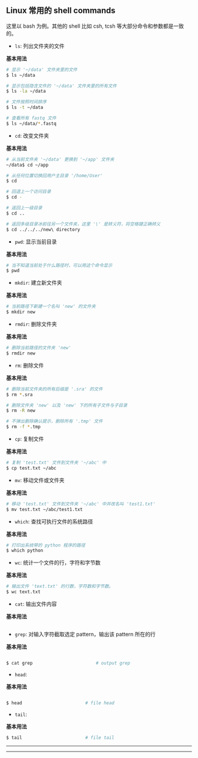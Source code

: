 ## Linux 常用的 shell commands

这里以 bash 为例。其他的 shell 比如 csh, tcsh 等大部分命令和参数都是一致的。

* `ls`: 列出文件夹的文件

**基本用法**

```bash
# 显示 '~/data' 文件夹里的文件
$ ls ~/data

# 显示包括隐含文件的 '~/data' 文件夹里的所有文件
$ ls -la ~/data

# 文件按照时间排序
$ ls -t ~/data

# 查看所有 fastq 文件
$ ls ~/data/*.fastq
```

* `cd`: 改变文件夹

**基本用法**

```bash
# 从当前文件夹 '~/data' 更换到 '~/app' 文件夹
~/data$ cd ~/app

# 从任何位置切换回用户主目录 '/home/User'
$ cd

# 回退上一个访问目录
$ cd -

# 返回上一级目录
$ cd ..

# 返回多级目录冰前往另一个文件夹，这里 '\' 是转义符，将空格键正确转义
$ cd ../../../new\ directory
```

* `pwd`: 显示当前目录

**基本用法**

```bash
# 当不知道当前处于什么路径时，可以用这个命令显示
$ pwd
```

* `mkdir`: 建立新文件夹

**基本用法**

```bash
# 当前路径下新建一个名叫 'new' 的文件夹
$ mkdir new
```

* `rmdir`: 删除文件夹

**基本用法**

```bash
# 删除当前路径的文件夹 'new'
$ rmdir new
```

* `rm`: 删除文件

**基本用法**

```bash
# 删除当前文件夹的所有后缀是 '.sra' 的文件
$ rm *.sra

# 删除文件夹 'new' 以及 'new' 下的所有子文件与子目录
$ rm -R new

# 不弹出删除确认提示，删除所有 '.tmp' 文件
$ rm -f *.tmp
```

* `cp`: 复制文件

**基本用法**

```bash
# 复制 'test.txt' 文件到文件夹 '~/abc' 中
$ cp test.txt ~/abc
```

* `mv`: 移动文件或文件夹

**基本用法**

```bash
# 移动 'test.txt' 文件到文件夹 '~/abc' 中并改名叫 'test1.txt'
$ mv test.txt ~/abc/test1.txt
```

* `which`: 查找可执行文件的系统路径

**基本用法**

```bash
# 打印出系统带的 python 程序的路径
$ which python
```

* `wc`: 统计一个文件的行，字符和字节数

**基本用法**

```bash
# 输出文件 'text.txt' 的行数，字符数和字节数。
$ wc text.txt
```

* `cat`: 输出文件内容

**基本用法**

```bash

```
* `grep`: 对输入字符截取选定 pattern，输出该 pattern 所在的行

**基本用法**

```bash

$ cat grep                        # output grep
```

* `head`:

**基本用法**

```bash

$ head                        # file head
```

* `tail`:

**基本用法**

```bash
$ tail                        # file tail
```
---



---

